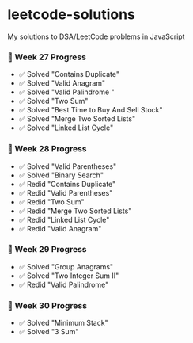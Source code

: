 # leetcode-solutions
My solutions to DSA/LeetCode problems in JavaScript

### 🚀 Week 27 Progress
- ✅ Solved "Contains Duplicate"
- ✅ Solved "Valid Anagram"
- ✅ Solved "Valid Palindrome "
- ✅ Solved "Two Sum"
- ✅ Solved "Best Time to Buy And Sell Stock"
- ✅ Solved "Merge Two Sorted Lists"
- ✅ Solved "Linked List Cycle"

### 🚀 Week 28 Progress
- ✅ Solved "Valid Parentheses"
- ✅ Solved "Binary Search"
- ✅ Redid "Contains Duplicate"
- ✅ Redid "Valid Parentheses"
- ✅ Redid "Two Sum"
- ✅ Redid "Merge Two Sorted Lists"
- ✅ Redid "Linked List Cycle"
- ✅ Redid "Valid Anagram"


### 🚀 Week 29 Progress
- ✅ Solved "Group Anagrams"
- ✅ Solved "Two Integer Sum II"
- ✅ Redid "Valid Palindrome"

### 🚀 Week 30 Progress
- ✅ Solved "Minimum Stack"
- ✅ Solved "3 Sum"
